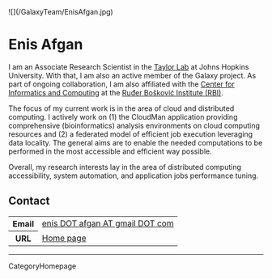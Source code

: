 
<div class='right'>![](/GalaxyTeam/EnisAfgan.jpg)</div>

# Enis Afgan

I am an Associate Research Scientist in the [Taylor Lab](http://taylorlab.org/) at Johns Hopkins University. With that, I am also an active member of the Galaxy project. As part of ongoing collaboration, I am also affiliated with the [Center for Informatics and Computing](http://www.irb.hr/en/cir/) at the [Ruđer Bošković Institute (RBI)](http://www.irb.hr/eng/).

The focus of my current work is in the area of cloud and distributed computing. I actively work on (1) the CloudMan application providing comprehensive (bioinformatics) analysis environments on cloud computing resources and (2) a federated model of efficient job execution leveraging data locality. The general aims are to enable the needed computations to be performed in the most accessible and efficient way possible.

Overall, my research interests lay in the area of distributed computing accessibility, system automation, and application jobs performance tuning.

## Contact
<table>
  <tr>
    <th> Email </th>
    <td> <a href="mailto:enis DOT afgan AT gmail DOT com">enis DOT afgan AT gmail DOT com</a> </td>
  </tr>
  <tr>
    <th> URL </th>
    <td> <a href='http://cloudman.irb.hr/enis/index.html'>Home page</a> </td>
  </tr>
</table>


---
CategoryHomepage
